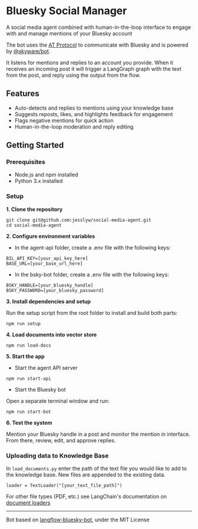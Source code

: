 # Bluesky Social Manager

A social media agent combined with human-in-the-loop interface to engage with and manage mentions of your Bluesky account

The bot uses the [AT Protocol](https://atproto.com/) to communicate with Bluesky and is powered by [@skyware/bot](https://skyware.js.org/guides/bot/introduction/getting-started/).

It listens for mentions and replies to an account you provide. When it receives an incoming post it will trigger a LangGraph graph with the text from the post, and reply using the output from the flow.


## Features

- Auto-detects and replies to mentions using your knowledge base
- Suggests reposts, likes, and highlights feedback for engagement
- Flags negative mentions for quick action
- Human-in-the-loop moderation and reply editing


## Getting Started

### Prerequisites

- Node.js and npm installed
- Python 3.x installed


### Setup

**1. Clone the repository**

```
git clone git@github.com:jesslyw/social-media-agent.git
cd social-media-agent
```

**2. Configure environment variables**

- In the agent-api folder, create a .env file with the following keys:

```
BIL_API_KEY=[your_api_key_here]
BASE_URL=[your_base_url_here]
```

- In the bsky-bot folder, create a .env file with the following keys:

```
BSKY_HANDLE=[your_bluesky_handle]
BSKY_PASSWORD=[your_bluesky_password]
```

**3. Install dependencies and setup**

Run the setup script from the root folder to install and build both parts:

`npm run setup`

**4. Load documents into vector store**

`npm run load-docs`

**5. Start the app**

- Start the agent API server

`npm run start-api`

- Start the Bluesky bot

Open a separate terminal window and run:

`npm run start-bot`

**6. Test the system**

Mention your Bluesky handle in a post and monitor the mention in interface. From there, review, edit, and approve replies.

### Uploading data to Knowledge Base

In `load_documents.py` enter the path of the text file you would like to add to the knowledge base. New files are appended to the existing data.

`loader = TextLoader("[your_text_file_path]")`

For other file types (PDF, etc.) see LangChain's documentation on [document loaders](https://python.langchain.com/api_reference/community/document_loaders.html)

---

Bot based on [langflow-bluesky-bot](https://github.com/philnash/langflow-bluesky-bot), under the MIT License
